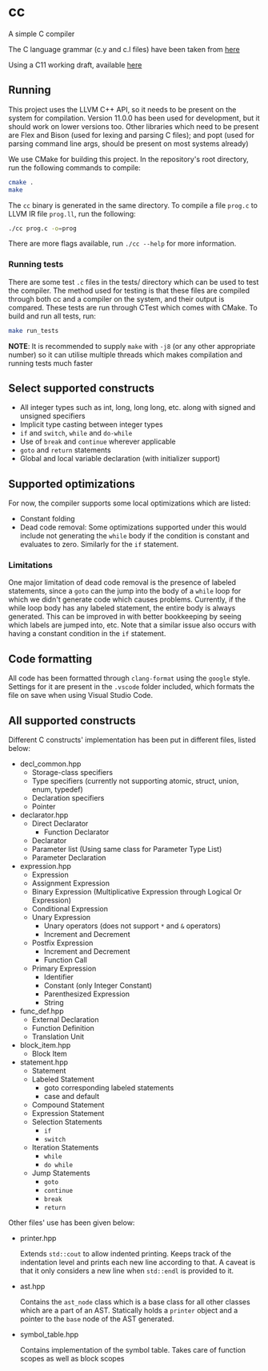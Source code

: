 # cc

A simple C compiler

The C language grammar (c.y and c.l files) have been taken from
[here](http://www.quut.com/c/ANSI-C-grammar-y-2011.html)

Using a C11 working draft, available
[here](http://www.open-std.org/JTC1/SC22/WG14/www/docs/n1570.pdf)

## Running

This project uses the LLVM C++ API, so it needs to be present on the system for
compilation. Version 11.0.0 has been used for development, but it should work on
lower versions too. Other libraries which need to be present are Flex and Bison
(used for lexing and parsing C files); and popt (used for parsing command line
args, should be present on most systems already)

We use CMake for building this project. In the repository's root directory, run
the following commands to compile:

```sh
cmake .
make
```

The `cc` binary is generated in the same directory. To compile a file `prog.c` to
LLVM IR file `prog.ll`, run the following:

```sh
./cc prog.c -o=prog
```

There are more flags available, run `./cc --help` for more information.

### Running tests

There are some test `.c` files in the tests/ directory which can be used to
test the compiler. The method used for testing is that these files are compiled
through both cc and a compiler on the system, and their output is compared.
These tests are run through CTest which comes with CMake. To build and run all tests, run:

```sh
make run_tests
```

**NOTE**: It is recommended to supply `make` with `-j8` (or any other appropriate
number) so it can utilise multiple threads which makes compilation and running
tests much faster

## Select supported constructs

- All integer types such as int, long, long long, etc. along with signed and
  unsigned specifiers
- Implicit type casting between integer types
- `if` and `switch`, `while` and `do-while`
- Use of `break` and `continue` wherever applicable
- `goto` and `return` statements
- Global and local variable declaration (with initializer support)

## Supported optimizations

For now, the compiler supports some local optimizations which are listed:

- Constant folding
- Dead code removal: Some optimizations supported under this would include not
  generating the `while` body if the condition is constant and evaluates to zero.
  Similarly for the `if` statement.

### Limitations

One major limitation of dead code removal is the presence of labeled statements,
since a `goto` can the jump into the body of a `while` loop for which we didn't
generate code which causes problems. Currently, if the while loop body has any
labeled statement, the entire body is always generated. This can be improved in
with better bookkeeping by seeing which labels are jumped into, etc. Note that a
similar issue also occurs with having a constant condition in the `if` statement.

## Code formatting

All code has been formatted through `clang-format` using the `google` style.
Settings for it are present in the `.vscode` folder included, which formats the
file on save when using Visual Studio Code.

## All supported constructs

Different C constructs' implementation has been put in different files, listed
below:

- decl_common.hpp
  - Storage-class specifiers
  - Type specifiers (currently not supporting atomic, struct, union, enum,
    typedef)
  - Declaration specifiers
  - Pointer
- declarator.hpp
  - Direct Declarator
    - Function Declarator
  - Declarator
  - Parameter list (Using same class for Parameter Type List)
  - Parameter Declaration
- expression.hpp
  - Expression
  - Assignment Expression
  - Binary Expression (Multiplicative Expression through Logical Or Expression)
  - Conditional Expression
  - Unary Expression
    - Unary operators (does not support `*` and `&` operators)
    - Increment and Decrement
  - Postfix Expression
    - Increment and Decrement
    - Function Call
  - Primary Expression
    - Identifier
    - Constant (only Integer Constant)
    - Parenthesized Expression
    - String
- func_def.hpp
  - External Declaration
  - Function Definition
  - Translation Unit
- block_item.hpp
  - Block Item
- statement.hpp
  - Statement
  - Labeled Statement
    - goto corresponding labeled statements
    - case and default
  - Compound Statement
  - Expression Statement
  - Selection Statements
    - `if`
    - `switch`
  - Iteration Statements
    - `while`
    - `do while`
  - Jump Statements
    - `goto`
    - `continue`
    - `break`
    - `return`

Other files' use has been given below:

- printer.hpp

  Extends `std::cout` to allow indented printing. Keeps track of the
  indentation level and prints each new line according to that. A caveat is that
  it only considers a new line when `std::endl` is provided to it.
- ast.hpp

  Contains the `ast_node` class which is a base class for all other
  classes which are a part of an AST. Statically holds a `printer` object and a
  pointer to the `base` node of the AST generated.

- symbol_table.hpp

  Contains implementation of the symbol table. Takes care of function scopes as
  well as block scopes